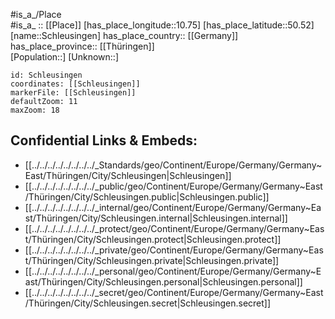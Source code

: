 ﻿---
location: [50.52,10.75] 
mapzoom: [7,12] 
mapmarker: city 
type: City
tags:
- geo/City


SpocWebEntityId: 34035
isDeleted: false
confidential: public

---
#is_a_/Place  
#is_a_ :: [[Place]] 
[has_place_longitude::10.75] 
[has_place_latitude::50.52] 
[name::Schleusingen] 
has_place_country:: [[Germany]]  
has_place_province:: [[Thüringen]]  
[Population::] 
[Unknown::] 


```leaflet
id: Schleusingen
coordinates: [[Schleusingen]] 
markerFile: [[Schleusingen]] 
defaultZoom: 11 
maxZoom: 18
```


## Confidential Links & Embeds: 
- [[../../../../../../../../_Standards/geo/Continent/Europe/Germany/Germany~East/Thüringen/City/Schleusingen|Schleusingen]] 
- [[../../../../../../../../_public/geo/Continent/Europe/Germany/Germany~East/Thüringen/City/Schleusingen.public|Schleusingen.public]] 
- [[../../../../../../../../_internal/geo/Continent/Europe/Germany/Germany~East/Thüringen/City/Schleusingen.internal|Schleusingen.internal]] 
- [[../../../../../../../../_protect/geo/Continent/Europe/Germany/Germany~East/Thüringen/City/Schleusingen.protect|Schleusingen.protect]] 
- [[../../../../../../../../_private/geo/Continent/Europe/Germany/Germany~East/Thüringen/City/Schleusingen.private|Schleusingen.private]] 
- [[../../../../../../../../_personal/geo/Continent/Europe/Germany/Germany~East/Thüringen/City/Schleusingen.personal|Schleusingen.personal]] 
- [[../../../../../../../../_secret/geo/Continent/Europe/Germany/Germany~East/Thüringen/City/Schleusingen.secret|Schleusingen.secret]] 
